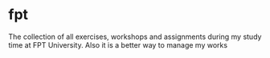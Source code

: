 # fpt
The collection of all exercises, workshops and assignments during my study time at FPT University. Also it is a better way to manage my works
